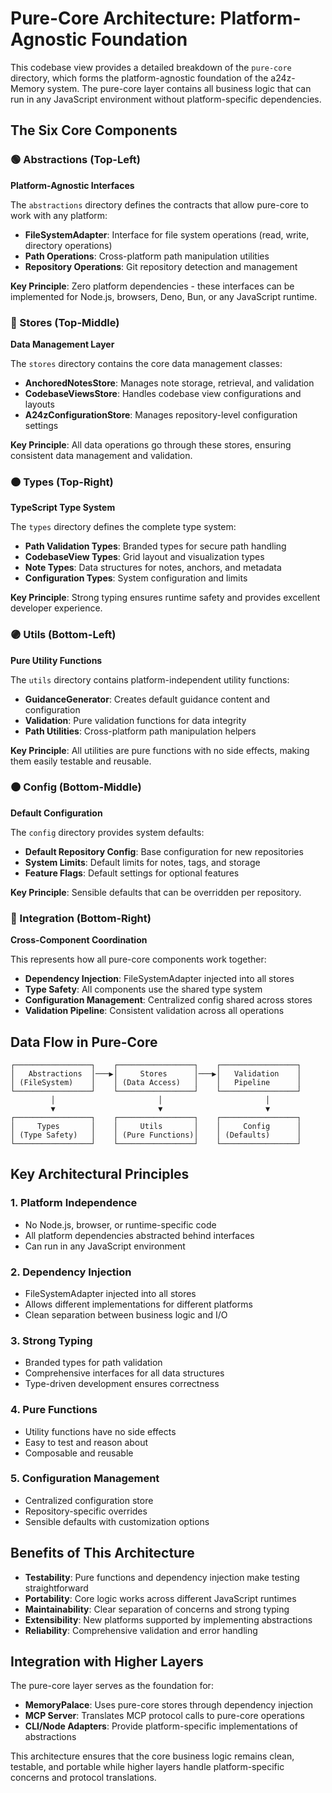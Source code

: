 # Pure-Core Architecture: Platform-Agnostic Foundation

This codebase view provides a detailed breakdown of the `pure-core` directory, which forms the platform-agnostic foundation of the a24z-Memory system. The pure-core layer contains all business logic that can run in any JavaScript environment without platform-specific dependencies.

## The Six Core Components

### 🟢 Abstractions (Top-Left)

**Platform-Agnostic Interfaces**

The `abstractions` directory defines the contracts that allow pure-core to work with any platform:

- **FileSystemAdapter**: Interface for file system operations (read, write, directory operations)
- **Path Operations**: Cross-platform path manipulation utilities
- **Repository Operations**: Git repository detection and management

**Key Principle**: Zero platform dependencies - these interfaces can be implemented for Node.js, browsers, Deno, Bun, or any JavaScript runtime.

### 🔵 Stores (Top-Middle)

**Data Management Layer**

The `stores` directory contains the core data management classes:

- **AnchoredNotesStore**: Manages note storage, retrieval, and validation
- **CodebaseViewsStore**: Handles codebase view configurations and layouts
- **A24zConfigurationStore**: Manages repository-level configuration settings

**Key Principle**: All data operations go through these stores, ensuring consistent data management and validation.

### 🟠 Types (Top-Right)

**TypeScript Type System**

The `types` directory defines the complete type system:

- **Path Validation Types**: Branded types for secure path handling
- **CodebaseView Types**: Grid layout and visualization types
- **Note Types**: Data structures for notes, anchors, and metadata
- **Configuration Types**: System configuration and limits

**Key Principle**: Strong typing ensures runtime safety and provides excellent developer experience.

### 🟣 Utils (Bottom-Left)

**Pure Utility Functions**

The `utils` directory contains platform-independent utility functions:

- **GuidanceGenerator**: Creates default guidance content and configuration
- **Validation**: Pure validation functions for data integrity
- **Path Utilities**: Cross-platform path manipulation helpers

**Key Principle**: All utilities are pure functions with no side effects, making them easily testable and reusable.

### 🟤 Config (Bottom-Middle)

**Default Configuration**

The `config` directory provides system defaults:

- **Default Repository Config**: Base configuration for new repositories
- **System Limits**: Default limits for notes, tags, and storage
- **Feature Flags**: Default settings for optional features

**Key Principle**: Sensible defaults that can be overridden per repository.

### 🔘 Integration (Bottom-Right)

**Cross-Component Coordination**

This represents how all pure-core components work together:

- **Dependency Injection**: FileSystemAdapter injected into all stores
- **Type Safety**: All components use the shared type system
- **Configuration Management**: Centralized config shared across stores
- **Validation Pipeline**: Consistent validation across all operations

## Data Flow in Pure-Core

```
┌─────────────────┐    ┌─────────────────┐    ┌─────────────────┐
│   Abstractions  │───▶│     Stores      │───▶│   Validation    │
│ (FileSystem)    │    │ (Data Access)   │    │   Pipeline      │
└─────────────────┘    └─────────────────┘    └─────────────────┘
         │                       │                       │
         ▼                       ▼                       ▼
┌─────────────────┐    ┌─────────────────┐    ┌─────────────────┐
│     Types       │    │     Utils       │    │     Config      │
│ (Type Safety)   │    │ (Pure Functions)│    │ (Defaults)      │
└─────────────────┘    └─────────────────┘    └─────────────────┘
```

## Key Architectural Principles

### 1. **Platform Independence**

- No Node.js, browser, or runtime-specific code
- All platform dependencies abstracted behind interfaces
- Can run in any JavaScript environment

### 2. **Dependency Injection**

- FileSystemAdapter injected into all stores
- Allows different implementations for different platforms
- Clean separation between business logic and I/O

### 3. **Strong Typing**

- Branded types for path validation
- Comprehensive interfaces for all data structures
- Type-driven development ensures correctness

### 4. **Pure Functions**

- Utility functions have no side effects
- Easy to test and reason about
- Composable and reusable

### 5. **Configuration Management**

- Centralized configuration store
- Repository-specific overrides
- Sensible defaults with customization options

## Benefits of This Architecture

- **Testability**: Pure functions and dependency injection make testing straightforward
- **Portability**: Core logic works across different JavaScript runtimes
- **Maintainability**: Clear separation of concerns and strong typing
- **Extensibility**: New platforms supported by implementing abstractions
- **Reliability**: Comprehensive validation and error handling

## Integration with Higher Layers

The pure-core layer serves as the foundation for:

- **MemoryPalace**: Uses pure-core stores through dependency injection
- **MCP Server**: Translates MCP protocol calls to pure-core operations
- **CLI/Node Adapters**: Provide platform-specific implementations of abstractions

This architecture ensures that the core business logic remains clean, testable, and portable while higher layers handle platform-specific concerns and protocol translations.
